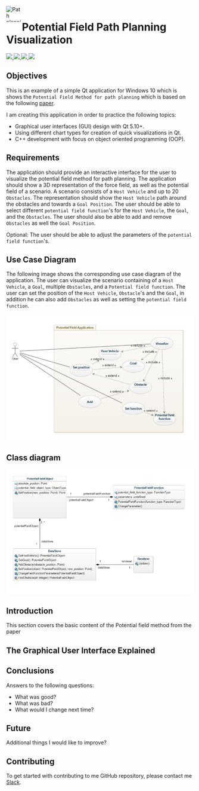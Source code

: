 <img src="http://www.jeffdelmerico.com/wp-content/uploads/2015/05/kitchen_world_perc_3_2.png" alt="Path planning" height="42px" width="42px" align="left">

# Potential Field Path Planning Visualization
<div>
    <a href="https://github.com/NaPiZip/Docker_GUI_Apps_on_Windows">
        <img src="https://img.shields.io/badge/Document%20Version-1.0.0-brightgreen.svg"/>
    </a>
    <a href="https://www.qt.io/download">
        <img src="https://img.shields.io/badge/Qt-5.10.1-blue.svg"/>
    </a>
    <a href="https://www.microsoft.com">
        <img src="https://img.shields.io/badge/Windows%2010%20x64-10.0.17134%20Build%2017134-blue.svg"/>
    </a>
    <a href="https://docs.microsoft.com/en-us/visualstudio/releasenotes/vs2015-version-history">
        <img src="https://img.shields.io/badge/MS%20Visual%20C%2B%2B-14.0%20(amd64__x86)-blue.svg"/>
    </a>
</div>

## Objectives
This is an example of a simple Qt application for Windows 10 which is shows the `Potential Field Method for path planning` which is based on the following [paper](https://www.business-sweden.se/contentassets/fcac981bfd224e609363bc7fc56889f3/discover-autonomous-driving-potential-in-japan.pdf).

I am creating this application in order to practice the following topics:<br>
- Graphical user interfaces (GUI) design with Qt 5.10+.
- Using different chart types for creation of quick visualizations in Qt.
- C++ development with focus on object oriented programming (OOP).

## Requirements
The application should provide an interactive interface for the user to visualize the potential field method for path planning. The application should show a 3D representation of the force field, as well as the potential field of a scenario. A scenario consists of a `Host Vehicle` and up to 20 `Obstacles`. The representation should show the `Host Vehicle` path around the obstacles and towards a `Goal Position`. The user should be able to select different `potential field function`'s for the `Host Vehicle`, the `Goal`, and the `Obstacles`. The user should also be able to add and remove `Obstacles` as well the `Goal Position`.

Optional:
The user should be able to adjust the parameters of the `potential field function`'s.

## Use Case Diagram
The following image shows the corresponding use case diagram of the application. The user can visualize the scenario containing of a `Host Vehicle`, a `Goal`, multiple `Obstacles`, and a `Potential field function`. The user can set the position of the `Host Vehicle`, `Obstacle`'s and the `Goal`, in addition he can also add `Obstacles` as well as setting the `potential field function`.  


<p align="center">
<img src="https://github.com/NaPiZip/Qt-Applications-for-Windows-10/blob/master/Potential_field_path_planning_explorer/Resources/Images/UseCaseDiagram.JPG?raw=true" alt="Use case diagram"/></p>

## Class diagram

<p align="center">
<img src="https://github.com/NaPiZip/Qt-Applications-for-Windows-10/blob/master/Potential_field_path_planning_explorer/Resources/Images/ClassDiagram.JPG?raw=true" alt="Use case diagram"/></p>

## Introduction
This section covers the basic content of the Potential field method from the paper

## The Graphical User Interface Explained

## Conclusions
Answers to the following questions:
  - What was good?
  - What was bad?
  - What would I change next time?


## Future
Additional things I would like to improve?


## Contributing

To get started with contributing to me GitHub repository, please contact me [Slack](https://join.slack.com/t/napi-friends/shared_invite/enQtNDg3OTg5NDc1NzUxLWU1MWNhNmY3ZTVmY2FkMDM1ODg1MWNlMDIyYTk1OTg4OThhYzgyNDc3ZmE5NzM1ZTM2ZDQwZGI0ZjU2M2JlNDU).
